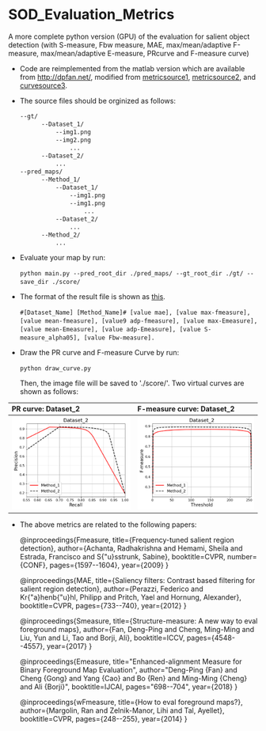 # SOD_Evaluation_Metrics
A more complete python version (GPU) of the evaluation for salient object detection (with S-measure, Fbw measure, MAE, max/mean/adaptive F-measure, max/mean/adaptive E-measure, PRcurve and F-measure curve)

- Code are reimplemented from the matlab version which are available from http://dpfan.net/, modified from [metricsource1](https://github.com/Hanqer/Evaluate-SOD), [metricsource2](https://github.com/PanoAsh/Evaluation-on-salient-object-detection), and [curvesource3](https://github.com/xahidbuffon/SOD-Evaluation-Tool-Python).

- The source files should be orginized as follows:

      --gt/
            --Dataset_1/
                --img1.png
                --img2.png
                    ...
            --Dataset_2/
                ...
      --pred_maps/
            --Method_1/
                --Dataset_1/
                    --img1.png
                    --img1.png
                        ...
                --Dataset_2/
                    ...
            --Method_2/
                ...

- Evaluate your map by run: 
  
  `python main.py --pred_root_dir ./pred_maps/ --gt_root_dir ./gt/ --save_dir ./score/`

- The format of the result file is shown as [this](./score/result.txt).

  `#[Dataset_Name] [Method_Name]# [value mae], [value max-fmeasure], [value mean-fmeasure], [value9 adp-fmeasure], [value max-Emeasure], [value mean-Emeasure], [value adp-Emeasure], [value S-measure_alpha05], [value Fbw-measure].`

- Draw the PR curve and F-measure Curve by run:
  
    `python draw_curve.py`
  
  Then, the image file will be saved to './score/'. Two virtual curves are shown as follows:


| PR curve: Dataset_2  | F-measure curve: Dataset_2 | 
|:--------------------|:----------------
| ![pr](./score/Dataset_2_pr.png) |   ![fm](./score/Dataset_2_fm.png) | 


- The above metrics are related to the following papers:


    @inproceedings{Fmeasure,
        title={Frequency-tuned salient region detection},
        author={Achanta, Radhakrishna and Hemami, Sheila and Estrada, Francisco and S{\"u}sstrunk, Sabine},
        booktitle=CVPR,
        number={CONF},
        pages={1597--1604},
        year={2009}
    }
    
    @inproceedings{MAE,
        title={Saliency filters: Contrast based filtering for salient region detection},
        author={Perazzi, Federico and Kr{\"a}henb{\"u}hl, Philipp and Pritch, Yael and Hornung, Alexander},
        booktitle=CVPR,
        pages={733--740},
        year={2012}
    }
    
    @inproceedings{Smeasure,
        title={Structure-measure: A new way to eval foreground maps},
        author={Fan, Deng-Ping and Cheng, Ming-Ming and Liu, Yun and Li, Tao and Borji, Ali},
        booktitle=ICCV,
        pages={4548--4557},
        year={2017}
    }
    
    @inproceedings{Emeasure,
        title="Enhanced-alignment Measure for Binary Foreground Map Evaluation",
        author="Deng-Ping {Fan} and Cheng {Gong} and Yang {Cao} and Bo {Ren} and Ming-Ming {Cheng} and Ali {Borji}",
        booktitle=IJCAI,
        pages="698--704",
        year={2018}
    }
    
    @inproceedings{wFmeasure,
      title={How to eval foreground maps?},
      author={Margolin, Ran and Zelnik-Manor, Lihi and Tal, Ayellet},
      booktitle=CVPR,
      pages={248--255},
      year={2014}
    }